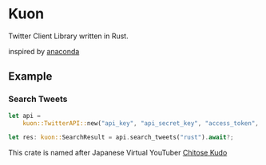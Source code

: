 # Kuon

Twitter Client Library written in Rust.

inspired by [anaconda](https://github.com/ChimeraCoder/anaconda)

## Example

### Search Tweets

```rust
let api =
    kuon::TwitterAPI::new("api_key", "api_secret_key", "access_token", "access_token_secret").await?;

let res: kuon::SearchResult = api.search_tweets("rust").await?;
```

This crate is named after Japanese Virtual YouTuber [Chitose Kudo](https://www.youtube.com/channel/UCP2o-o6u4uX3uq1hXspl0rg)